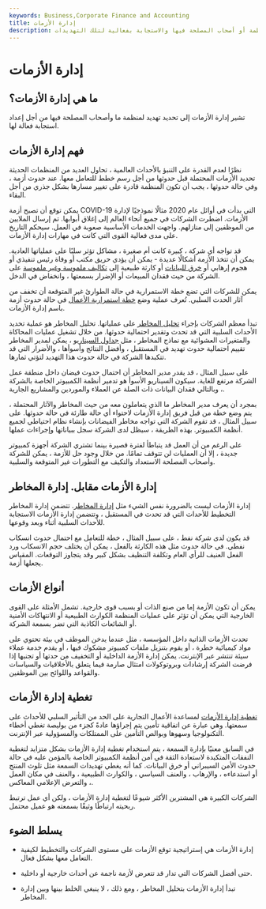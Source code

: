```yaml
---
keywords: Business,Corporate Finance and Accounting
title: إدارة الأزمات
description: تقوم إدارة الأزمات بتحديد التهديدات التي تتعرض لها المنظمة أو أصحاب المصلحة فيها والاستجابة بفعالية لتلك التهديدات.
---
```


# إدارة الأزمات
## ما هي إدارة الأزمات؟

تشير إدارة الأزمات إلى تحديد تهديد لمنظمة ما وأصحاب المصلحة فيها من أجل إعداد استجابة فعالة لها.

## فهم إدارة الأزمات

نظرًا لعدم القدرة على التنبؤ بالأحداث العالمية ، تحاول العديد من المنظمات الحديثة تحديد الأزمات المحتملة قبل حدوثها من أجل رسم خطط للتعامل معها. عند حدوث أزمة ، وفي حالة حدوثها ، يجب أن تكون المنظمة قادرة على تغيير مسارها بشكل جذري من أجل البقاء.

يمكن توقع أن تصبح أزمة COVID-19 التي بدأت في أوائل عام 2020 مثالًا نموذجيًا لإدارة الأزمات. اضطرت الشركات في جميع أنحاء العالم إلى إغلاق أبوابها. تم إرسال الملايين من الموظفين إلى منازلهم. واجهت الخدمات الأساسية صعوبة في العمل. سيحكم التاريخ على مدى فعالية القوى التي كانت في مهارات إدارة الأزمات.

قد تواجه أي شركة ، كبيرة كانت أم صغيرة ، مشاكل تؤثر سلبًا على عملياتها العادية. يمكن أن تتخذ الأزمة أشكالًا عديدة - يمكن أن يؤدي حريق مكتب أو وفاة رئيس تنفيذي أو هجوم إرهابي أو [خرق للبيانات](/data-breach) أو كارثة طبيعية إلى [تكاليف ملموسة وغير ملموسة](/intangiblecost) على الشركة من حيث فقدان المبيعات أو الإضرار بسمعتها ، وانخفاض في الدخل.

يمكن للشركات التي تضع خطة الاستمرارية في حالة الطوارئ غير المتوقعة أن تخفف من آثار الحدث السلبي. تُعرف عملية وضع [خطة استمرارية الأعمال](/business-continuity-planning) في حالة حدوث أزمة باسم إدارة الأزمات.

تبدأ معظم الشركات بإجراء [تحليل المخاطر](/risk-analysis) على عملياتها. تحليل المخاطر هو عملية تحديد الأحداث السلبية التي قد تحدث وتقدير احتمالية حدوثها. من خلال تشغيل عمليات المحاكاة والمتغيرات العشوائية مع نماذج المخاطر ، مثل [جداول السيناريو](/scenario_analysis) ، يمكن لمدير المخاطر تقييم احتمالية حدوث تهديد في المستقبل ، وأفضل النتائج وأسوأها ، والأضرار التي قد تتكبدها الشركة في حالة حدوث هذا التهديد لتؤتي ثمارها.

على سبيل المثال ، قد يقدر مدير المخاطر أن احتمال حدوث فيضان داخل منطقة عمل الشركة مرتفع للغاية. سيكون السيناريو الأسوأ هو تدمير أنظمة الكمبيوتر الخاصة بالشركة ، وبالتالي فقدان البيانات ذات الصلة عن العملاء والموردين والمشاريع الجارية.

بمجرد أن يعرف مدير المخاطر ما الذي يتعاملون معه من حيث المخاطر والآثار المحتملة ، يتم وضع خطة من قبل فريق إدارة الأزمات لاحتواء أي حالة طارئة في حالة حدوثها. على سبيل المثال ، قد تقوم الشركة التي تواجه مخاطر الفيضانات بإنشاء نظام احتياطي لجميع أنظمة الكمبيوتر. بهذه الطريقة ، سيظل لدى الشركة سجل ببياناتها وإجراءات عملها.

على الرغم من أن العمل قد يتباطأ لفترة قصيرة بينما تشتري الشركة أجهزة كمبيوتر جديدة ، إلا أن العمليات لن تتوقف تمامًا. من خلال وجود حل للأزمة ، يمكن للشركة وأصحاب المصلحة الاستعداد والتكيف مع التطورات غير المتوقعة والسلبية.

## إدارة الأزمات مقابل. إدارة المخاطر

إدارة الأزمات ليست بالضرورة نفس الشيء مثل [إدارة المخاطر](/riskmanagement). تتضمن إدارة المخاطر التخطيط للأحداث التي قد تحدث في المستقبل ، وتتضمن إدارة الأزمات الاستجابة للأحداث السلبية أثناء وبعد وقوعها.

قد يكون لدى شركة نفط ، على سبيل المثال ، خطة للتعامل مع احتمال حدوث انسكاب نفطي. في حالة حدوث مثل هذه الكارثة بالفعل ، يمكن أن يختلف حجم الانسكاب ورد الفعل العنيف للرأي العام وتكلفة التنظيف بشكل كبير وقد يتجاوز التوقعات. المقياس يجعلها أزمة.

## أنواع الأزمات

يمكن أن تكون الأزمة إما من صنع الذات أو بسبب قوى خارجية. تشمل الأمثلة على القوى الخارجية التي يمكن أن تؤثر على عمليات المنظمة الكوارث الطبيعية أو الانتهاكات الأمنية أو الشائعات الكاذبة التي تضر بسمعة الشركة.

تحدث الأزمات الذاتية داخل المؤسسة ، مثل عندما يدخن الموظف في بيئة تحتوي على مواد كيميائية خطرة ، أو يقوم بتنزيل ملفات كمبيوتر مشكوك فيها ، أو يقدم خدمة عملاء سيئة تنتشر عبر الإنترنت. يمكن إدارة الأزمة الداخلية أو التخفيف من حدتها أو تجنبها إذا فرضت الشركة إرشادات وبروتوكولات امتثال صارمة فيما يتعلق بالأخلاقيات والسياسات والقواعد واللوائح بين الموظفين.

## تغطية إدارة الأزمات

[تغطية إدارة الأزمات](/crisis-management-coverage) لمساعدة الأعمال التجارية على الحد من التأثير السلبي للأحداث على سمعتها. وهي عبارة عن اتفاقية تأمين يتم إجراؤها عادةً كجزء من بوليصة تغطي أخطاء التكنولوجيا وسهوها وبوالص التأمين على الممتلكات والمسؤولية عبر الإنترنت.

في السابق معنيًا بإدارة السمعة ، يتم استخدام تغطية إدارة الأزمات بشكل متزايد لتغطية النفقات المتكبدة لاستعادة الثقة في أمن أنظمة الكمبيوتر الخاصة بالمؤمن عليه في حالة حدوث الأمن السيبراني أو خرق البيانات. كما أنه يغطي تهديدات السمعة مثل تلوث المنتج أو استدعاءه ، والإرهاب ، والعنف السياسي ، والكوارث الطبيعية ، والعنف في مكان العمل ، والتعرض الإعلامي المعاكس.

الشركات الكبيرة هي المشترين الأكثر شيوعًا لتغطية إدارة الأزمات ، ولكن أي عمل ترتبط ربحيته ارتباطًا وثيقًا بسمعته هو عميل محتمل.

## يسلط الضوء

- إدارة الأزمات هي إستراتيجية توقع الأزمات على مستوى الشركات والتخطيط لكيفية التعامل معها بشكل فعال.

- حتى أفضل الشركات التي تدار قد تتعرض لأزمة ناجمة عن أحداث خارجية أو داخلية.

- تبدأ إدارة الأزمات بتحليل المخاطر ، ومع ذلك ، لا ينبغي الخلط بينها وبين إدارة المخاطر.

